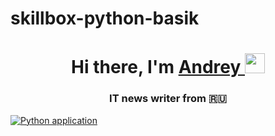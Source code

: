 # skillbox-python-basik

<h1 align="center">Hi there, I'm <a href="../../../" target="_blank">Andrey 
<img src="../../../../fluidicon.png" height="32"/></a></h1>
<h3 align="center">IT news writer from 🇷🇺</h3>


[![Python application](https://github.com/extybr/python-basik/actions/workflows/python-app.yml/badge.svg)](https://github.com/extybr/python-basik/actions/workflows/python-app.yml)
